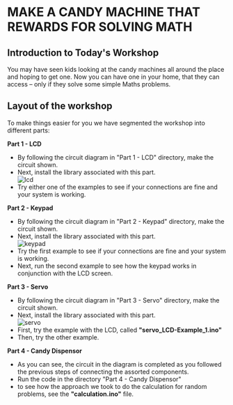 # MAKE A CANDY MACHINE THAT REWARDS FOR SOLVING MATH

## Introduction to Today's Workshop

You may have seen kids looking at the candy machines all around the place and hoping to get one. Now you can have one in your home, that they can access – only if they solve some simple Maths problems.

## Layout of the workshop
To make things easier for you we have segmented the workshop into different parts: <br/>

**Part 1 - LCD**
- By following the circuit diagram in "Part 1 - LCD" directory, make the circuit shown.
- Next, install the library associated with this part. <br/>
![lcd](https://user-images.githubusercontent.com/32713072/36920539-6e17ed28-1e7a-11e8-8add-a9eda4d0c6ce.PNG) <br/>
- Try either one of the examples to see if your connections are fine and your system is working.

**Part 2 - Keypad**
- By following the circuit diagram in "Part 2 - Keypad" directory, make the circuit shown.
- Next, install the library associated with this part. <br/>
![keypad](https://user-images.githubusercontent.com/32713072/36920538-6dc84de0-1e7a-11e8-97eb-d63559ed6444.PNG) <br/>
- Try the first example to see if your connections are fine and your system is working.
- Next, run the second example to see how the keypad works in conjunction with the LCD screen.

**Part 3 - Servo**
- By following the circuit diagram in "Part 3 - Servo" directory, make the circuit shown.
- Next, install the library associated with this part. <br/>
![servo](https://user-images.githubusercontent.com/32713072/36920537-6d9efd78-1e7a-11e8-8f66-139f57e09ddb.PNG) <br/>
- First, try the example with the LCD, called **"servo_LCD-Example_1.ino"** 
- Then, try the other example.

**Part 4 - Candy Dispensor**
- As you can see, the circuit in the diagram is completed as you followed the previous steps of connecting the assorted components. 
- Run the code in the directory "Part 4 - Candy Dispensor"
- to see how the approach we took to do the calculation for random problems, see the **"calculation.ino"** file.

